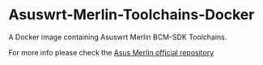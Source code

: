 # Asuswrt-Merlin-Toolchains-Docker
A Docker image containing Asuswrt Merlin BCM-SDK Toolchains.


For more info please check the [Asus Merlin official repository](https://github.com/RMerl/am-toolchains)
